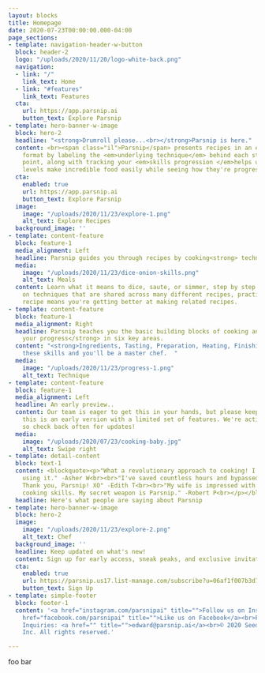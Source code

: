 ```yaml
---
layout: blocks
title: Homepage
date: 2020-07-23T00:00:00.000-04:00
page_sections:
- template: navigation-header-w-button
  block: header-2
  logo: "/uploads/2020/11/20/logo-white-back.png"
  navigation:
  - link: "/"
    link_text: Home
  - link: "#features"
    link_text: Features
  cta:
    url: https://app.parsnip.ai
    button_text: Explore Parsnip
- template: hero-banner-w-image
  block: hero-2
  headline: "<strong>Drumroll please...<br></strong>Parsnip is here."
  content: <br><span class="il">Parsnip</span> presents recipes in an easy-to-learn
    format by labeling the <em>underlying technique</em> behind each step. This anchor
    point, along with tracking your <em>skills progression </em>helps users of all
    levels make incredible food easily while seeing how they're progressing.
  cta:
    enabled: true
    url: https://app.parsnip.ai
    button_text: Explore Parsnip
  image:
    image: "/uploads/2020/11/23/explore-1.png"
    alt_text: Explore Recipes
  background_image: ''
- template: content-feature
  block: feature-1
  media_alignment: Left
  headline: Parsnip guides you through recipes by cooking<strong> technique.</strong>
  media:
    image: "/uploads/2020/11/23/dice-onion-skills.png"
    alt_text: Meals
  content: Learn what it means to dice, saute, or simmer, step by step. By focusing
    on techniques that are shared across many different recipes, practicing a particular
    recipe means you're getting better at making related recipes.
- template: content-feature
  block: feature-1
  media_alignment: Right
  headline: Parsnip teaches you the basic building blocks of cooking and <strong>tracks
    your progress</strong> in six key areas.
  content: "<strong>Ingredients, Tasting, Preparation, Heating, Finishing, and Foundations.</strong><br>Master
    these skills and you'll be a master chef.  "
  media:
    image: "/uploads/2020/11/23/progress-1.png"
    alt_text: Technique
- template: content-feature
  block: feature-1
  media_alignment: Left
  headline: An early preview..
  content: Our team is eager to get this in your hands, but please keep in mind that
    this is an early version with a limited set of features. We're actively developing,
    so check back often for updates!
  media:
    image: "/uploads/2020/07/23/cooking-baby.jpg"
    alt_text: Swipe right
- template: detail-content
  block: text-1
  content: <blockquote><p>"What a revolutionary approach to cooking! I can't stop
    using it." -Asher W<br><br>"I've saved countless hours and bypassed loads of frustration.
    Thank you, Parsnip! XO" -Edith T<br><br>"My wife is impressed with my newfound
    cooking skills. My secret weapon is Parsnip." -Robert P<br></p></blockquote>
  headline: Here's what people are saying about Parsnip
- template: hero-banner-w-image
  block: hero-2
  image:
    image: "/uploads/2020/11/23/explore-2.png"
    alt_text: Chef
  background_image: ''
  headline: Keep updated on what's new!
  content: Sign up for early access, sneak peaks, and exclusive invitations.
  cta:
    enabled: true
    url: https://parsnip.us17.list-manage.com/subscribe?u=06af1f007b3d71a0cfad78326&id=8ce2690158
    button_text: Sign Up
- template: simple-footer
  block: footer-1
  content: '<a href="instagram.com/parsnipai" title="">Follow us on Instagram</a><br><a
    href="facebook.com/parsnipai" title="">Like us on Facebook</a><br>Feedback and
    Inquiries: <a href="" title="">edward@parsnip.ai</a><br>© 2020 Seed &amp; Stone,
    Inc. All rights reserved.'

---
```

foo bar